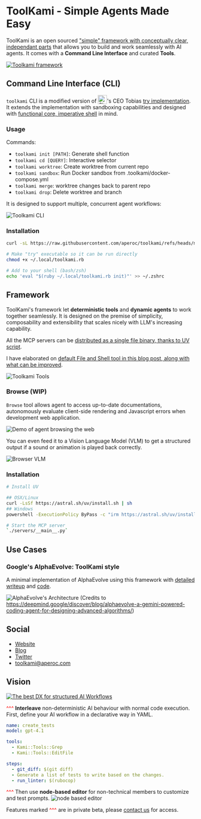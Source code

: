 # ToolKami - Simple Agents Made Easy

ToolKami is an open sourced ["simple" framework with conceptually clear, independant parts](https://www.youtube.com/watch?v=SxdOUGdseq4) that allows you to build and work seamlessly with AI agents. It comes with a **Command Line Interface** and curated **Tools**.

[![Toolkami framework](images/framework.png)](https://toolkami.com)

## Command Line Interface (CLI)

`toolkami` CLI is a modified version of <img src="https://img.logo.dev/shopify.com?token=pk_EgJ9qk0vTlaOIkXy9RR0sg" alt="Shopify" height="24px" style="vertical-align: text-bottom;"></img>'s CEO Tobias [try implementation](https://github.com/tobi/try). It extends the implementation with sandboxing capabilities and designed with [functional core, imperative shell](https://www.destroyallsoftware.com/talks/boundaries) in mind.

### Usage

Commands:

* `toolkami init [PATH]`: Generate shell function
* `toolkami cd [QUERY]`: Interactive selector
* `toolkami worktree`: Create worktree from current repo
* `toolkami sandbox`: Run Docker sandbox from .toolkami/docker-compose.yml
* `toolkami merge`: worktree changes back to parent repo
* `toolkami drop`: Delete worktree and branch

It is designed to support multiple, concurrent agent workflows:

![Toolkami CLI](images/cli.png)

### Installation
```bash
curl -sL https://raw.githubusercontent.com/aperoc/toolkami/refs/heads/main/toolkami.rb > ~/.local/toolkami.rb

# Make "try" executable so it can be run directly
chmod +x ~/.local/toolkami.rb

# Add to your shell (bash/zsh)
echo 'eval "$(ruby ~/.local/toolkami.rb init)"' >> ~/.zshrc
```

## Framework

ToolKami's framework let **deterministic tools** and **dynamic agents** to work together seamlessly. It is designed on the premise of simplicity, composability and extensibility that scales nicely with LLM's increasing capability.

All the MCP servers can be [distributed as a single file binary, thanks to UV script](https://blog.toolkami.com/mcp-server-in-a-file/).

I have elaborated on [default File and Shell tool in this blog post, along with what can be improved](https://blog.toolkami.com/openai-codex-tools/).

![Toolkami Tools](images/tools.png)

### Browse (WIP)

`Browse` tool allows agent to access up-to-date documentations, autonomously evaluate client-side rendering and Javascript errors when development web application.

![Demo of agent browsing the web](images/agent-demo.gif)

You can even feed it to a Vision Language Model (VLM) to get a structured output if a sound or animation is played back correctly.

![Browser VLM](images/vlm.png)

### Installation
```bash
# Install UV

## OSX/Linux
curl -LsSf https://astral.sh/uv/install.sh | sh
## Windows
powershell -ExecutionPolicy ByPass -c "irm https://astral.sh/uv/install.ps1 | iex"

# Start the MCP server
`./servers/__main__.py`
```

## Use Cases

### Google's AlphaEvolve: ToolKami style

A minimal implementation of AlphaEvolve using this framework with [detailed writeup](https://toolkami.com/alphaevolve-toolkami-style/) and [code](https://github.com/aperoc/toolkami/pull/5).

![AlphaEvolve's Architecture](images/alphaevolve.png)
(Credits to https://deepmind.google/discover/blog/alphaevolve-a-gemini-powered-coding-agent-for-designing-advanced-algorithms/)

## Social
- [Website](https://toolkami.com)
- [Blog](https://blog.toolkami.com/blog/)
- [Twitter](https://x.com/tool_kami)
- [toolkami@aperoc.com](mailto:toolkami@aperoc.com)

## Vision

[![The best DX for structured AI Workflows](images/hero.gif)](mailto:toolkami@aperoc.com)

<span style="color: red;">^^^</span> **Interleave** non-deterministic AI behaviour with normal code execution. First, define your AI workflow in a declarative way in YAML.
```yml
name: create_tests
model: gpt-4.1

tools:
  - Kami::Tools::Grep
  - Kami::Tools::EditFile

steps:
  - git_diff: $(git diff)
  - Generate a list of tests to write based on the changes.
  - run_linter: $(rubocop)
```

<span style="color: red;">^^^</span> Then use **node-based editor** for non-technical members to customize and test prompts.
![node based editor](images/node-editor.png)

Features marked <span style="color: red;">^^^</span> are in private beta, please [contact us](mailto:toolkami@aperoc.com) for access.